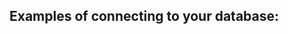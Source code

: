 <!-- usedin: [ _rails/deployment/sinatra-stacks.md] -->


## Examples of connecting to your database:

